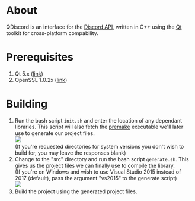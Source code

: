 # About
QDiscord is an interface for the [Discord API](https://discordapp.com/developers/), written in C++ using the [Qt](https://www.qt.io/) toolkit for cross-platform compability.

# Prerequisites
1. Qt 5.x ([link](https://www.qt.io/download-qt-installer))
2. OpenSSL 1.0.2x ([link](https://www.openssl.org/source/))

# Building
1. Run the bash script `init.sh` and enter the location of any dependant libraries. This script will also fetch the [premake](https://premake.github.io/) executable we'll later use to generate our project files.<br>
![](https://i.imgur.com/Jlg2qzD.png)<br>
(If you're requested directories for system versions you don't wish to build for, you may leave the responses blank)
2. Change to the "src" directory and run the bash script `generate.sh`. This gives us the project files we can finally use to compile the library.<br>
(If you're on Windows and wish to use Visual Studio 2015 instead of 2017 (default), pass the argument "vs2015" to the generate script)<br>
![](https://i.imgur.com/0odjNNJ.png)
3. Build the project using the generated project files.

